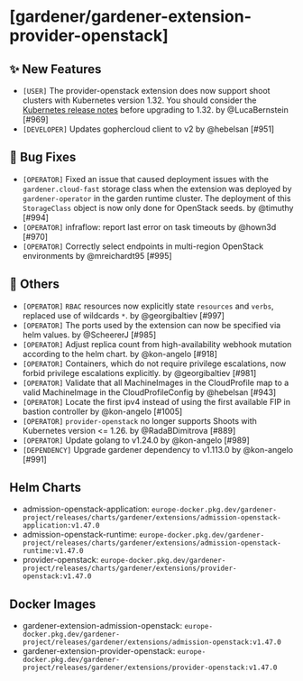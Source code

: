 # [gardener/gardener-extension-provider-openstack]

## ✨ New Features

- `[USER]` The provider-openstack extension does now support shoot clusters with Kubernetes version 1.32. You should consider the [Kubernetes release notes](https://github.com/kubernetes/kubernetes/blob/master/CHANGELOG/CHANGELOG-1.32.md) before upgrading to 1.32. by @LucaBernstein [#969]
- `[DEVELOPER]` Updates gophercloud client to v2 by @hebelsan [#951]
## 🐛 Bug Fixes

- `[OPERATOR]` Fixed an issue that caused deployment issues with the `gardener.cloud-fast` storage class when the extension was deployed by `gardener-operator` in the garden runtime cluster. The deployment of this `StorageClass` object is now only done for OpenStack seeds. by @timuthy [#994]
- `[OPERATOR]` infraflow: report last error on task timeouts by @hown3d [#970]
- `[OPERATOR]` Correctly select endpoints in multi-region OpenStack environments by @mreichardt95 [#995]
## 🏃 Others

- `[OPERATOR]` `RBAC` resources now explicitly state `resources` and `verbs`, replaced use of wildcards `*`. by @georgibaltiev [#997]
- `[OPERATOR]` The ports used by the extension can now be specified via helm values. by @ScheererJ [#985]
- `[OPERATOR]` Adjust replica count from high-availability webhook mutation according to the helm chart. by @kon-angelo [#918]
- `[OPERATOR]` Containers, which do not require privilege escalations, now forbid privilege escalations explicitly. by @georgibaltiev [#981]
- `[OPERATOR]` Validate that all MachineImages in the CloudProfile map to a valid MachineImage in the CloudProfileConfig  by @hebelsan [#943]
- `[OPERATOR]` Locate the first ipv4 instead of using the first available FIP in bastion controller by @kon-angelo [#1005]
- `[OPERATOR]` `provider-openstack` no longer supports Shoots with Кubernetes version <= 1.26. by @RadaBDimitrova [#889]
- `[OPERATOR]` Update golang to v1.24.0 by @kon-angelo [#989]
- `[DEPENDENCY]` Upgrade gardener dependency to v1.113.0 by @kon-angelo [#991]

## Helm Charts
- admission-openstack-application: `europe-docker.pkg.dev/gardener-project/releases/charts/gardener/extensions/admission-openstack-application:v1.47.0`
- admission-openstack-runtime: `europe-docker.pkg.dev/gardener-project/releases/charts/gardener/extensions/admission-openstack-runtime:v1.47.0`
- provider-openstack: `europe-docker.pkg.dev/gardener-project/releases/charts/gardener/extensions/provider-openstack:v1.47.0`
## Docker Images
- gardener-extension-admission-openstack: `europe-docker.pkg.dev/gardener-project/releases/gardener/extensions/admission-openstack:v1.47.0`
- gardener-extension-provider-openstack: `europe-docker.pkg.dev/gardener-project/releases/gardener/extensions/provider-openstack:v1.47.0`
